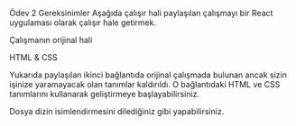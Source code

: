 Ödev 2
Gereksinimler
Aşağıda çalışır hali paylaşılan çalışmayı bir React uygulaması olarak çalışır hale getirmek.

Çalışmanın orijinal hali

HTML & CSS

Yukarıda paylaşılan ikinci bağlantıda orijinal çalışmada bulunan ancak sizin işinize yaramayacak olan tanımlar kaldırıldı. O bağlantıdaki HTML ve CSS tanımlarını kullanarak geliştirmeye başlayabilirsiniz.

Dosya dizin isimlendirmesini dilediğiniz gibi yapabilirsiniz.